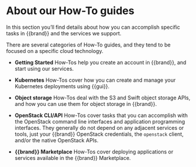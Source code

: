 # About our How-To guides

In this section you’ll find details about how you can accomplish
specific tasks in {{brand}} and the services we support.

There are several categories of How-To guides, and they tend to be
focused on a specific cloud technology.

* **Getting Started** How-Tos help you create an account in {{brand}},
  and start using our services.

* **Kubernetes** How-Tos cover how you can create and manage your
  Kubernetes deployments using {{gui}}.

* **Object storage** How-Tos deal with the S3 and Swift object storage
  APIs, and how you can use them for object storage in
  {{brand}}.

* **OpenStack CLI/API** How-Tos cover tasks that you can accomplish
  with the OpenStack command line interfaces and application
  programming interfaces. They generally do not depend on any adjacent
  services or tools, just your {{brand}} OpenStack
  credentials, the `openstack` client, and/or the native OpenStack
  APIs.

* **{{brand}} Marketplace** How-Tos cover deploying applications or services available in the {{brand}} Marketplace.
